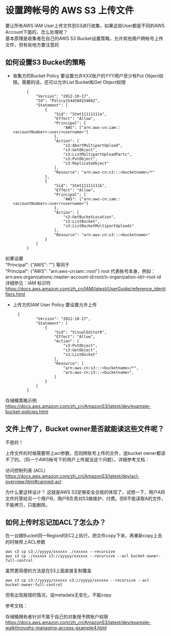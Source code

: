 # 设置跨帐号的 AWS S3 上传文件

要让所有AWS IAM User上传文件到S3进行收集，如果这些User都是不同的AWS Account下面的，怎么处理呢？  
基本原理是收集者在自己的AWS S3 Bucket设置策略，允许其他用户跨帐号上传文件，但有些地方要注意的

## 如何设置S3 Bucket的策略

* 收集方的Bucket Policy 要设置允许XXX账户的YYY用户至少有Put Object权限。需要的话，还可以允许List Bucket和Get Object权限

            {  
                "Version": "2012-10-17",  
                "Id": "Policy1544588154662",  
                "Statement": [  
                    {  
                        "Sid": "Stmt11111111a",  
                        "Effect": "Allow",  
                        "Principal": {  
                            "AWS": ["arn:aws-cn:iam::<accountNumber>:user/<username>"]  
                        },  
                        "Action": [  
                            "s3:AbortMultipartUpload",  
                            "s3:GetObject",  
                            "s3:ListMultipartUploadParts",  
                            "s3:PutObject",  
                            "s3:ReplicateObject"  
                        ],  
                        "Resource": "arn:aws-cn:s3:::<bucketname>/*"  
                    },  
                    {  
                        "Sid": "Stmt11111111b",  
                        "Effect": "Allow",  
                        "Principal": {  
                            "AWS": ["arn:aws-cn:iam::<accountNumber>:user/<username>"]  
                        },  
                        "Action": [  
                            "s3:GetBucketLocation",  
                            "s3:ListBucket",  
                            "s3:ListBucketMultipartUploads"  
                        ],  
                        "Resource": "arn:aws-cn:s3:::<bucketname>"  
                    }  
                ]  
            }  

如果设置    
        "Principal": {"AWS": "<accountNumber>"}
等同于  
        "Principal": {"AWS": "arn:aws-cn:iam::<accountNumber>:root"}
root 代表帐号本身，例如：  
arn:aws:organizations::master-account-id:root/o-organization-id/r-root-id  
详细参见：IAM 标识符  
https://docs.aws.amazon.com/zh_cn/IAM/latest/UserGuide/reference_identifiers.html

* 上传方的IAM User Policy 要设置允许上传

        {  
                "Version": "2012-10-17",  
                "Statement": [  
                    {  
                        "Sid": "VisualEditor0",  
                        "Effect": "Allow",  
                        "Action": [  
                            "s3:PutObject",  
                            "s3:GetObject",  
                            "s3:ListBucket"  
                        ],  
                        "Resource": [  
                            "arn:aws-cn:s3:::<bucketname>/*",  
                            "arn:aws-cn:s3:::<bucketname>",  
                        ]  
                    }  
                ]  
            }  


存储桶策略示例
https://docs.aws.amazon.com/zh_cn/AmazonS3/latest/dev/example-bucket-policies.html

## 文件上传了，Bucket owner是否就能读这些文件呢？

不是的！

上传文件的时候需要带上acl参数，否则跨账号上传的文件，连bucket owner都读不了的。（同一个AWS帐号下的用户上传就没这个问题）。详细参考文档：

访问控制列表 (ACL)
https://docs.aws.amazon.com/zh_cn/AmazonS3/latest/dev/acl-overview.html#canned-acl

为什么要这样设计？
这就是AWS S3足够安全合规的体现了，试想一下，用户A将文件托管给另一个用户B，用户B负责对S3做维护、付费。但B不能读取A的文件，不能拷贝，只能删除。

## 如何上传时忘记加ACL了怎么办？

在一台跟Bucket同一Region的EC2上执行，把文件copy下来，再重新copy上去的时候带上ACL参数

    aws s3 cp s3://yyyyy/xxxxxx ./xxxxxx --recursive
    aws s3 cp ./xxxxxx s3://yyyyy/xxxxxx --recursive --acl bucket-owner-full-control

虽然更简便的方法是在S3上面直接复制覆盖

    aws s3 cp s3://yyyyy/xxxxxx s3://yyyyy/xxxxxx --recursive --acl bucket-owner-full-control

但有出现报错的情况，说metadata无变化，不能copy

参考文档：

存储桶拥有者针对不属于自己的对象授予跨账户权限
https://docs.aws.amazon.com/zh_cn/AmazonS3/latest/dev/example-walkthroughs-managing-access-example4.html
